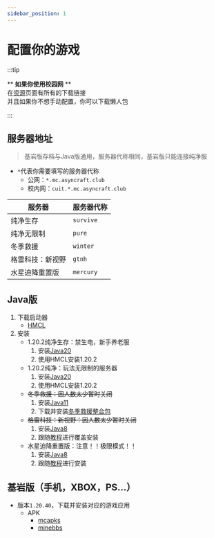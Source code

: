 ```yaml
---
sidebar_position: 1
---
```


# 配置你的游戏

:::tip

\*\* **如果你使用校园网** \*\*  
在[资源](./资源)页面有所有的下载链接  
并且如果你不想手动配置，你可以下载懒人包

:::

## 服务器地址

>基岩版存档与Java版通用，服务器代称相同，基岩版只能连接纯净服

+ `*`代表你需要填写的服务器代称
  + 公网：`*.mc.asyncraft.club`
  + 校内网：`cuit.*.mc.asyncraft.club`

|服务器|服务器代称|
|-|-|
|纯净生存|`survive`|
|纯净无限制|`pure`|
|冬季救援|`winter`|
|格雷科技：新视野|`gtnh`|
|水星迫降重置版|`mercury`|

## Java版

1. 下载启动器
   + [HMCL](https://github.com/huanghongxun/HMCL/releases)
2. 安装
   + 1.20.2纯净生存：禁生电，新手养老服
     1. 安装[Java20](https://www.oracle.com/java/technologies/downloads/#java20)
     2. 使用HMCL安装1.20.2
   + 1.20.2纯净：玩法无限制的服务器
     1. 安装[Java20](https://www.oracle.com/java/technologies/downloads/#java20)
     2. 使用HMCL安装1.20.2
   + ~~冬季救援：因人数太少暂时关闭~~
     1. 安装[Java11](https://www.oracle.com/java/technologies/downloads/#java11)
     2. 下载并安装[冬季救援整合包](https://www.curseforge.com/minecraft/modpacks/the-winter-rescue)
   + ~~格雷科技：新视野：因人数太少暂时关闭~~
     1. 安装[Java8](https://www.oracle.com/java/technologies/downloads/#java8)
     2. 跟随[教程](https://gtnh.huijiwiki.com/p/371)进行覆盖安装
   + 水星迫降重置版：注意！！极限模式！！
     1. 安装[Java8](https://www.oracle.com/java/technologies/downloads/#java8)
     2. 跟随[教程](https://docs.qq.com/doc/DYlB5WExYb0N1S2tK)进行安装

## 基岩版（手机，XBOX，PS...）

+ 版本`1.20.40`，下载并安装对应的游戏应用
  + APK
    + [mcapks](https://mcapks.net)
    + [minebbs](https://mc.minebbs.com)
